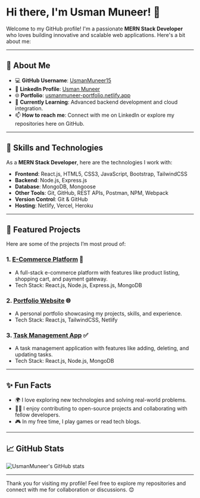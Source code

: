 # Hi there, I'm Usman Muneer! 👋

Welcome to my GitHub profile! I'm a passionate **MERN Stack Developer** who loves building innovative and scalable web applications. Here's a bit about me:

---

## 🌟 About Me
- 💻 **GitHub Username**: [UsmanMuneer15](https://github.com/UsmanMuneer15)
- 🔗 **LinkedIn Profile**: [Usman Muneer](https://www.linkedin.com/in/usmanmuneerlinkden/)
- 🌐 **Portfolio**: [usmanmuneer-portfolio.netlify.app](https://usmanmuneer-portfolio.netlify.app/)
- 🌱 **Currently Learning**: Advanced backend development and cloud integration.
- 📫 **How to reach me**: Connect with me on LinkedIn or explore my repositories here on GitHub.

---

## 🚀 Skills and Technologies
As a **MERN Stack Developer**, here are the technologies I work with:
- **Frontend**: React.js, HTML5, CSS3, JavaScript, Bootstrap, TailwindCSS
- **Backend**: Node.js, Express.js
- **Database**: MongoDB, Mongoose
- **Other Tools**: Git, GitHub, REST APIs, Postman, NPM, Webpack
- **Version Control**: Git & GitHub
- **Hosting**: Netlify, Vercel, Heroku

---

## 📂 Featured Projects
Here are some of the projects I’m most proud of:

### 1. **[E-Commerce Platform](https://rainbow-kulfi-22a2bd.netlify.app)** 🛒
   - A full-stack e-commerce platform with features like product listing, shopping cart, and payment gateway.
   - Tech Stack: React.js, Node.js, Express.js, MongoDB

### 2. **[Portfolio Website](https://usmanmuneer-portfolio.netlify.app/)** 🌐
   - A personal portfolio showcasing my projects, skills, and experience.
   - Tech Stack: React.js, TailwindCSS, Netlify

### 3. **[Task Management App](https://iridescent-lokum-6c83c4.netlify.app/)** ✅
   - A task management application with features like adding, deleting, and updating tasks.
   - Tech Stack: React.js, Node.js, MongoDB



---

## ✨ Fun Facts
- 🌍 I love exploring new technologies and solving real-world problems.
- 🧑‍💻 I enjoy contributing to open-source projects and collaborating with fellow developers.
- 🎮 In my free time, I play games or read tech blogs.

---

## 📈 GitHub Stats
![UsmanMuneer's GitHub stats](https://github-readme-stats.vercel.app/api?username=UsmanMuneer15&show_icons=true&theme=radical)

---

Thank you for visiting my profile! Feel free to explore my repositories and connect with me for collaboration or discussions. 😊
